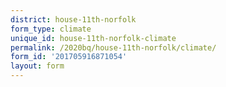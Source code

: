 ```yaml
---
district: house-11th-norfolk
form_type: climate
unique_id: house-11th-norfolk-climate
permalink: /2020bq/house-11th-norfolk/climate/
form_id: '201705916871054'
layout: form
---
```

